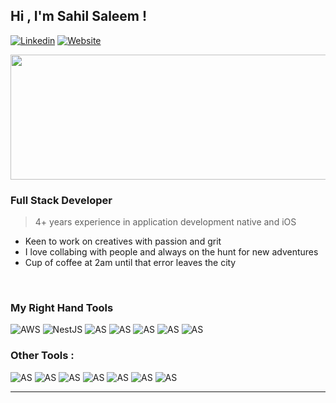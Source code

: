 ## Hi , I'm **Sahil Saleem** !
[![Linkedin](https://img.shields.io/badge/LinkedIn-0077B5?style=for-the-badge&logo=linkedin&logoColor=white)][linkedin]
[![Website](https://img.shields.io/website?down_color=red&logo=Firefox%20Browser&down_message=DOWN&style=for-the-badge&up_color=green&up_message=ONLINE&url=https%3A%2F%2Fmyportfolio-ec454.web.app%2F%23%2F)](https://myportfolio-ec454.web.app/#/) 

<img src="https://thumbs.gfycat.com/EvergreenShortButterfly-max-1mb.gif" width="600" height="200" />



### **Full Stack Developer** 

>  4+ years experience in application development native and iOS
-  Keen to work on creatives with passion and grit
-  I love collabing with people and always on the hunt for new adventures   
-  Cup of coffee at 2am until that error leaves the city

<br />

### My Right Hand Tools 
![AWS](https://img.shields.io/badge/AWS-%23FF9900.svg?style=for-the-badge&logo=amazon-aws&logoColor=white)
![NestJS](https://img.shields.io/badge/nestjs-%23E0234E.svg?style=for-the-badge&logo=nestjs&logoColor=white)
![AS](https://img.shields.io/badge/Flutter-02569B?style=for-the-badge&logo=flutter&logoColor=white)
![AS](https://img.shields.io/badge/Android_Studio-3DDC84?style=for-the-badge&logo=android-studio&logoColor=white)
![AS](https://img.shields.io/badge/MongoDB-4EA94B?style=for-the-badge&logo=mongodb&logoColor=white)
![AS](https://img.shields.io/badge/Java-ED8B00?style=for-the-badge&logo=java&logoColor=white)
![AS](https://img.shields.io/badge/firebase-ffca28?style=for-the-badge&logo=firebase&logoColor=black)


### Other Tools  :


![AS](https://img.shields.io/badge/Kotlin-0095D5?&style=for-the-badge&logo=kotlin&logoColor=white)
![AS](https://img.shields.io/badge/Python-FFD43B?style=for-the-badge&logo=python&logoColor=darkgreen)
![AS](https://img.shields.io/badge/Dart-0175C2?style=for-the-badge&logo=dart&logoColor=white)
![AS](https://img.shields.io/badge/json-5E5C5C?style=for-the-badge&logo=json&logoColor=white)
![AS](https://img.shields.io/badge/MySQL-00000F?style=for-the-badge&logo=mysql&logoColor=white)
![AS](https://img.shields.io/badge/OpenCV-27338e?style=for-the-badge&logo=OpenCV&logoColor=white)
![AS](https://img.shields.io/badge/Flask-000000?style=for-the-badge&logo=flask&logoColor=white)






---
[website]: https://website-6faf5.web.app/#/
[linkedin]: https://www.linkedin.com/in/sahil-saleem-338a06144/

<!--
**sahilsaleem2907/sahilsaleem2907** is a ✨ _special_ ✨ repository because its `README.md` (this file) appears on your GitHub profile.





